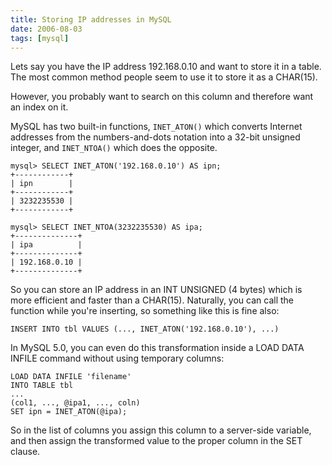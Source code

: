 ```yaml
---
title: Storing IP addresses in MySQL
date: 2006-08-03
tags: [mysql]
---
```

Lets say you have the IP address 192.168.0.10 and want to store it in a
table. The most common method people seem to use it to store it as a CHAR(15).

However, you probably want to search on this column and therefore want
an index on it.

MySQL has two built-in functions, `INET_ATON()` which converts Internet addresses
from the numbers-and-dots notation into a 32-bit unsigned integer, and `INET_NTOA()`
which does the opposite.

```mysql
mysql> SELECT INET_ATON('192.168.0.10') AS ipn;
+------------+
| ipn        |
+------------+
| 3232235530 |
+------------+

mysql> SELECT INET_NTOA(3232235530) AS ipa;
+--------------+
| ipa          |
+--------------+
| 192.168.0.10 |
+--------------+
```

So you can store an IP address in an INT UNSIGNED (4 bytes) which is
more efficient and faster than a CHAR(15). Naturally, you can
call the function while you're inserting, so something like this is fine
also:

```mysql
INSERT INTO tbl VALUES (..., INET_ATON('192.168.0.10'), ...)
```

In MySQL 5.0, you can even do this transformation inside a LOAD DATA INFILE
command without using temporary columns:

```mysql
LOAD DATA INFILE 'filename'
INTO TABLE tbl
...
(col1, ..., @ipa1, ..., coln)
SET ipn = INET_ATON(@ipa);
```

So in the list of columns you assign this column to a server-side variable, and
then assign the transformed value to the proper column in the SET clause.
